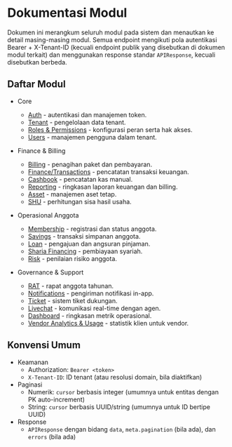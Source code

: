 # Dokumentasi Modul

Dokumen ini merangkum seluruh modul pada sistem dan menautkan ke detail masing-masing modul. Semua endpoint mengikuti pola autentikasi Bearer + X-Tenant-ID (kecuali endpoint publik yang disebutkan di dokumen modul terkait) dan menggunakan response standar `APIResponse`, kecuali disebutkan berbeda.

## Daftar Modul

- Core
  - [Auth](auth.md) - autentikasi dan manajemen token.
  - [Tenant](tenant.md) - pengelolaan data tenant.
  - [Roles & Permissions](authorization.md) - konfigurasi peran serta hak akses.
  - [Users](user.md) - manajemen pengguna dalam tenant.

- Finance & Billing
  - [Billing](billing.md) - penagihan paket dan pembayaran.
  - [Finance/Transactions](finance_transactions.md) - pencatatan transaksi keuangan.
  - [Cashbook](cashbook.md) - pencatatan kas manual.
  - [Reporting](reporting.md) - ringkasan laporan keuangan dan billing.
  - [Asset](asset.md) - manajemen aset tetap.
  - [SHU](shu.md) - perhitungan sisa hasil usaha.

- Operasional Anggota
  - [Membership](membership.md) - registrasi dan status anggota.
  - [Savings](savings.md) - transaksi simpanan anggota.
  - [Loan](loan.md) - pengajuan dan angsuran pinjaman.
  - [Sharia Financing](sharia.md) - pembiayaan syariah.
  - [Risk](risk.md) - penilaian risiko anggota.

- Governance & Support
  - [RAT](rat.md) - rapat anggota tahunan.
  - [Notifications](notification.md) - pengiriman notifikasi in-app.
  - [Ticket](ticket.md) - sistem tiket dukungan.
  - [Livechat](livechat.md) - komunikasi real-time dengan agen.
  - [Dashboard](dashboard.md) - ringkasan metrik operasional.
  - [Vendor Analytics & Usage](dashboard.md#vendor-analytics--usage) - statistik klien untuk vendor.

## Konvensi Umum

- Keamanan
  - Authorization: `Bearer <token>`
  - `X-Tenant-ID`: ID tenant (atau resolusi domain, bila diaktifkan)
- Paginasi
  - Numerik: `cursor` berbasis integer (umumnya untuk entitas dengan PK auto-increment)
  - String: `cursor` berbasis UUID/string (umumnya untuk ID bertipe UUID)
- Response
  - `APIResponse` dengan bidang `data`, `meta.pagination` (bila ada), dan `errors` (bila ada)

